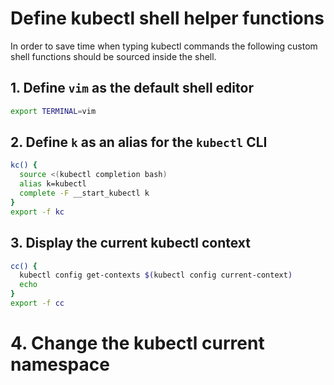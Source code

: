 # Define kubectl shell helper functions

In order to save time when typing kubectl commands the following custom shell functions should be sourced inside the shell.

## 1. Define `vim` as the default shell editor

```bash
export TERMINAL=vim
```

## 2. Define `k` as an alias for the `kubectl` CLI

```bash
kc() {
  source <(kubectl completion bash)
  alias k=kubectl
  complete -F __start_kubectl k
}
export -f kc
```

## 3. Display the current kubectl context

```bash
cc() {
  kubectl config get-contexts $(kubectl config current-context)
  echo
}
export -f cc
```

# 4. Change the kubectl current namespace

```bash
```
